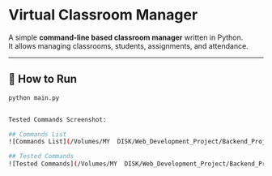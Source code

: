 # Virtual Classroom Manager

A simple **command-line based classroom manager** written in Python.  
It allows managing classrooms, students, assignments, and attendance.

---

## 🚀 How to Run

```bash
python main.py


Tested Commands Screenshot:

## Commands List
![Commands List](/Volumes/MY  DISK/Web_Development_Project/Backend_Project/Virtual Classroom Backend/Commands List.jpeg)

## Tested Commands
![Tested Commands](/Volumes/MY  DISK/Web_Development_Project/Backend_Project/Virtual Classroom Backend/Tested Commands.jpeg)


